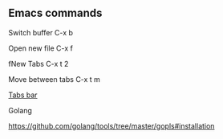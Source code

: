 ## Emacs commands

Switch buffer
C-x b

Open new file
C-x f

fNew Tabs
C-x t 2

Move between tabs
C-x t m


[Tabs bar](https://www.gnu.org/software/emacs/manual/html_node/emacs/Tab-Bars.html)


Golang

https://github.com/golang/tools/tree/master/gopls#installation
